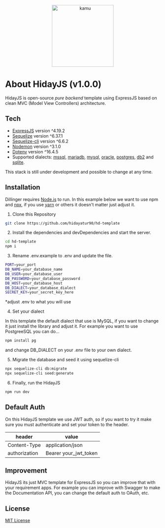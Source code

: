<p align="center"><img src="https://github.com/hidayatur90/hd-template/assets/85423030/68f5a341-de5a-4751-a79c-9d2b006feec0" width="200" alt="kamu"></p>

# About HidayJS (v1.0.0)

HidayJS is open-source *pure backend* template using ExpressJS based on clean MVC (Model View Controllers) architecture.

## Tech

- [ExpressJS] version ^4.19.2
- [Sequelize] version ^6.37.1
- [Sequelize-cli] version ^6.6.2
- [Nodemon] version ^3.1.0
- [Dotenv] version ^16.4.5
- Supported dialects: [mssql], [mariadb], [mysql], [oracle], [postgres], [db2] and [sqlite].

This stack is still under development and possible to change at any time.

## Installation

Dillinger requires [Node.js] to run. In this example below we want to use npm and [npx], if you use [yarn] or others it doesn't matter just adjust it.

1. Clone this Repository
```sh
git clone https://github.com/hidayatur90/hd-template
```

2. Install the dependencies and devDependencies and start the server.

```sh
cd hd-template
npm i
```

3. Rename .env.example to .env and update the file.
```sh
PORT=your_port
DB_NAME=your_database_name
DB_USER=your_database_user
DB_PASSWORD=your_database_password
DB_HOST=your_database_host
DB_DIALECT=your_database_dialect
SECRET_KEY=your_secret_key_here
```
*adjust .env to what you will use

4. Set your dialect

In this template the default dialect that use is MySQL, if you want to change it just install the library and adjust it. For example you want to use PostgreeSQL you can do...
```sh
npm install pg
```
and change DB_DIALECT on your .env file to your own dialect.

5. Migrate the database and seed it using sequelize-cli
```sh
npx sequelize-cli db:migrate 
npx sequelize-cli seed:generate
```

6. Finally, run the HidayJS
```sh
npm run dev
```

## Default Auth

On this HidayJS template we use JWT auth, so if you want to try it make sure you must authenticate and set your token to the header.

| header | value |
| ------ | ------ |
| Content-Type | application/json |
| authorization | Bearer your_jwt_token |

## Improvement
HidayJS its just MVC template for ExpressJS so you can improve that with your requirement apps. For example you can improve with Swagger to make the Documentation API, you can change the default auth to OAuth, etc.

## License

[MIT License]

   [ExpressJS ]: <https://expressjs.com/>
   [Sequelize]: <https://sequelize.org/>
   [Sequelize-cli ]: <https://sequelize.org/docs/v7/cli/>
   [Nodemon]: <https://www.npmjs.com/package/nodemont>
   [Dotenv]: <https://www.npmjs.com/package/dotenv>
   [mssql]: <https://www.microsoft.com/en-us/sql-server/sql-server-downloads>
   [mariadb]: <https://mariadb.org/>
   [mysql]: <https://www.mysql.com/>
   [oracle]: <https://www.oracle.com/id/>
   [postgres]: <https://www.postgresql.org/>
   [db2]: <https://www.ibm.com/id-id/products/db2>
   [sqlite]: <https://www.sqlite.org/>
   [node.js]: <http://nodejs.org>
   [npx]: <https://www.npmjs.com/package/npx>
   [yarn]: <https://yarnpkg.com/>
   [MIT License]: <https://github.com/hidayatur90/hd-template/blob/main/LICENSE>
